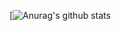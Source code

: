 

[![Anurag's github stats](https://github-readme-stats.vercel.app/api?username=chahank&show_icons=true&theme=dark])
